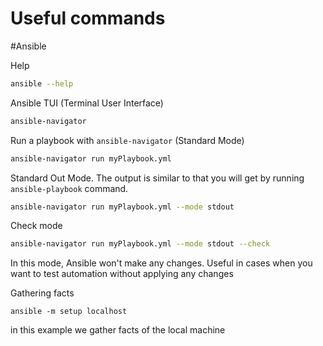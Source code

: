 # Useful commands
#Ansible 

Help
```bash
ansible --help
```

Ansible TUI (Terminal User Interface)
```bash
ansible-navigator
```

Run a playbook with `ansible-navigator` (Standard Mode)
```bash
ansible-navigator run myPlaybook.yml
```

Standard Out Mode. The output is similar to that you will get by running `ansible-playbook` command.
```bash
ansible-navigator run myPlaybook.yml --mode stdout
```

Check mode
```bash
ansible-navigator run myPlaybook.yml --mode stdout --check
```
In this mode, Ansible won't make any changes. Useful in cases when you want to test automation without applying any changes

Gathering facts
```
ansible -m setup localhost
```
in this example we gather facts of the local machine




